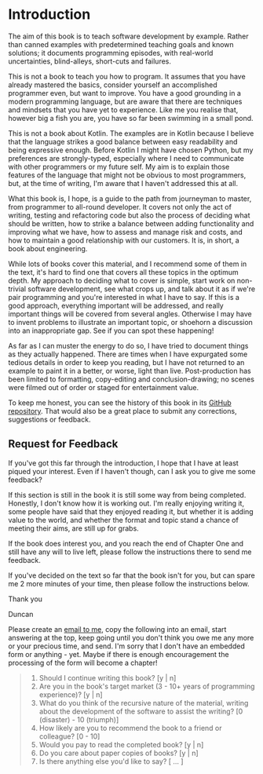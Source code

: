 # Introduction

The aim of this book is to teach software development by example. Rather than canned examples with predetermined teaching goals and known solutions; it documents programming episodes, with real-world uncertainties, blind-alleys, short-cuts and failures.

This is not a book to teach you how to program. It assumes that you have already mastered the basics, consider yourself an accomplished programmer even, but want to improve. You have a good grounding in a modern programming language, but are aware that there are techniques and mindsets that you have yet to experience. Like me you realise that, however big a fish you are, you have so far been swimming in a small pond.

This is not a book about Kotlin. The examples are in Kotlin because I believe that the language strikes a good balance between easy readability and being expressive enough. Before Kotlin I might have chosen Python, but my preferences are strongly-typed, especially where I need to communicate with other programmers or my future self. My aim is to explain those features of the language that might not be obvious to most programmers, but, at the time of writing, I'm aware that I haven't addressed this at all.

What this book is, I hope, is a guide to the path from journeyman to master, from programmer to all-round developer. It covers not only the act of writing, testing and refactoring code but also the process of deciding what should be written, how to strike a balance between adding functionality and improving what we have, how to assess and manage risk and costs, and how to maintain a good relationship with our customers. It is, in short, a book about engineering.

While lots of books cover this material, and I recommend some of them in the text, it's hard to find one that covers all these topics in the optimum depth. My approach to deciding what to cover is simple, start work on non-trivial software development, see what crops up, and talk about it as if we're pair programming and you're interested in what I have to say. If this is a good approach, everything important will be addressed, and really important things will be covered from several angles. Otherwise I may have to invent problems to illustrate an important topic, or shoehorn a discussion into an inappropriate gap. See if you can spot these happening!

As far as I can muster the energy to do so, I have tried to document things as they actually happened. There are times when I have expurgated some tedious details in order to keep you reading, but I have not returned to an example to paint it in a better, or worse, light than live. Post-production has been limited to formatting, copy-editing and conclusion-drawing;  no scenes were filmed out of order or staged for entertainment value.

To keep me honest, you can see the history of this book in its [GitHub repository](https://github.com/dmcg/episodes). That would also be a great place to submit any corrections, suggestions or feedback.


## Request for Feedback

If you've got this far through the introduction, I hope that I have at least piqued your interest. Even if I haven't though, can I ask you to give me some feedback?

If this section is still in the book it is still some way from being completed. Honestly, I don't know how it is working out. I'm really enjoying writing it, some people have said that they enjoyed reading it, but whether it is adding value to the world, and whether the format and topic stand a chance of meeting their aims, are still up for grabs.

If the book does interest you, and you reach the end of Chapter One and still have any will to live left, please follow the instructions there to send me feedback.

If you've decided on the text so far that the book isn't for you, but can spare me 2 more minutes of your time, then please follow the instructions below.

Thank you

Duncan

Please create an [email to me](mailto:duncan@oneeyedmen.com?subject=Book%20Feedback), copy the following into an email, start answering at the top, keep going until you don't think you owe me any more or your precious time, and send. I'm sorry that I don't have an embedded form or anything - yet. Maybe if there is enough encouragement the processing of the form will become a chapter!

>  1. Should I continue writing this book? [y \| n]
>  2. Are you in the book's target market (3 - 10+ years of programming experience)? [y \| n]
>  3. What do you think of the recursive nature of the material, writing about the development of the software to assist the writing? [0 (disaster) - 10 (triumph)]
>  4. How likely are you to recommend the book to a friend or colleague? [0 - 10]
>  5. Would you pay to read the completed book? [y \| n]
>  6. Do you care about paper copies of books? [y \| n]
>  7. Is there anything else you'd like to say? [ ... ]


